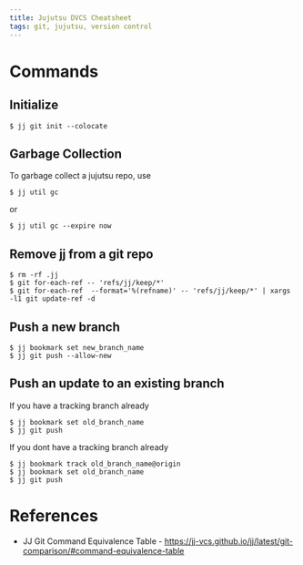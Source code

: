 ```yaml
---
title: Jujutsu DVCS Cheatsheet
tags: git, jujutsu, version control
---
```


# Commands

## Initialize

~~~
$ jj git init --colocate
~~~

## Garbage Collection

To garbage collect a jujutsu repo, use

~~~
$ jj util gc
~~~

or

~~~
$ jj util gc --expire now
~~~

## Remove jj from a git repo

~~~
$ rm -rf .jj
$ git for-each-ref -- 'refs/jj/keep/*'
$ git for-each-ref  --format='%(refname)' -- 'refs/jj/keep/*' | xargs -l1 git update-ref -d
~~~

## Push a new branch

~~~
$ jj bookmark set new_branch_name
$ jj git push --allow-new
~~~

## Push an update to an existing branch

If you have a tracking branch already

~~~
$ jj bookmark set old_branch_name
$ jj git push
~~~

If you dont have a tracking branch already

~~~
$ jj bookmark track old_branch_name@origin
$ jj bookmark set old_branch_name
$ jj git push
~~~

# References

- JJ Git Command Equivalence Table - <https://jj-vcs.github.io/jj/latest/git-comparison/#command-equivalence-table>
